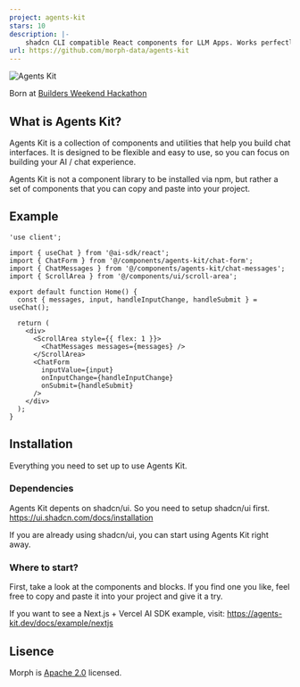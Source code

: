 ```yaml
---
project: agents-kit
stars: 10
description: |-
    shadcn CLI compatible React components for LLM Apps. Works perfectly with Vercel AI SDK.
url: https://github.com/morph-data/agents-kit
---
```



![Agents Kit](/assets/agents-kit2.gif)

Born at [Builders Weekend Hackathon](https://www.buildersweekend.co/)

## What is Agents Kit?

Agents Kit is a collection of components and utilities that help you build chat interfaces. It is designed to be flexible and easy to use, so you can focus on building your AI / chat experience.

Agents Kit is not a component library to be installed via npm, but rather a set of components that you can copy and paste into your project.

## Example

```tsx
'use client';

import { useChat } from '@ai-sdk/react';
import { ChatForm } from '@/components/agents-kit/chat-form';
import { ChatMessages } from '@/components/agents-kit/chat-messages';
import { ScrollArea } from '@/components/ui/scroll-area';

export default function Home() {
  const { messages, input, handleInputChange, handleSubmit } = useChat();

  return (
    <div>
      <ScrollArea style={{ flex: 1 }}>
        <ChatMessages messages={messages} />
      </ScrollArea>
      <ChatForm
        inputValue={input}
        onInputChange={handleInputChange}
        onSubmit={handleSubmit}
      />
    </div>
  );
}
```

## Installation

Everything you need to set up to use Agents Kit.

### Dependencies

Agents Kit depents on shadcn/ui. So you need to setup shadcn/ui first. https://ui.shadcn.com/docs/installation

If you are already using shadcn/ui, you can start using Agents Kit right away.

### Where to start?
First, take a look at the components and blocks. If you find one you like, feel free to copy and paste it into your project and give it a try.

If you want to see a Next.js + Vercel AI SDK example, visit: https://agents-kit.dev/docs/example/nextjs

## Lisence

Morph is [Apache 2.0](https://www.apache.org/licenses/LICENSE-2.0) licensed.
